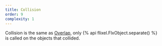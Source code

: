 ```yaml
---
title: Collision
order: 9
complexity: 1
---
```

Collision is the same as [Overlap](/overlap), only {% api flixel.FlxObject.separate() %} is called on the objects that collided.
